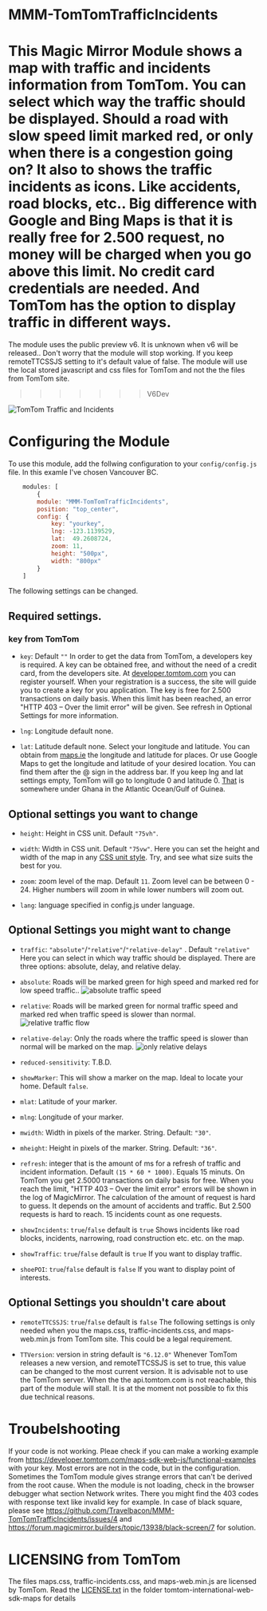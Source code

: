 
# MMM-TomTomTrafficIncidents
This Magic Mirror Module shows a map with traffic and incidents information from TomTom. You can select which way the traffic should be displayed. Should a road with slow speed limit marked red, or only when there is a congestion going on? It also to shows the traffic incidents as icons. Like accidents, road blocks, etc..
Big difference with Google and Bing Maps is that it is really free for 2.500 request, no money will be charged when you go above this limit. No credit card credentials are needed. And TomTom has the option to display traffic in different ways.
=======
The module uses the public preview v6. It is unknown when v6 will be released.. Don't worry that the module will stop working.  If you keep remoteTTCSSJS setting to it's default value of false. The module will use the local stored javascript and css files for TomTom and not the the files from TomTom site.
>>>>>>> V6Dev

![TomTom Traffic and Incidents](./TrafficRelative.png "Example")


# Configuring the Module
To use this module, add the follwing configuration to your `config/config.js` file. In this examle I've chosen Vancouver BC.
````javascript
	modules: [
		{	
		module: "MMM-TomTomTrafficIncidents",
		position: "top_center",
		config: {
			key: "yourkey",
			lng: -123.1139529,
			lat:  49.2608724,
			zoom: 11,
			height: "500px",
			width: "800px"
		}
	]
````
The following settings can be changed.

## Required settings.
### key from TomTom
- `key`: Default `""`
In order to get the data from TomTom, a developers key is required. A key can be obtained free, and without the need of a credit card, from the developers site. At [developer.tomtom.com](https://developer.tomtom.com) you can register yourself. When your registration is a success, the site will guide you to create a key for you application.
The key is free for 2.500 transactions on daily basis. When this limit has been reached, an error "HTTP 403 – Over the limit error" will be given. See refresh in Optional Settings for more information.

- `lng`: Longitude default none.
- `lat`: Latitude default none.
Select your longitude and latitude. You can obtain from [maps.ie](https://www.maps.ie/coordinates.html) the longitude and latitude for places. Or use Google Maps to get the longitude and latitude of your desired location. You can find them after the @ sign in the address bar. If you keep lng and lat settings empty, TomTom will go to longitude 0 and latitude 0. [That](https://mydrive.tomtom.com/en_us/#mode=search+viewport=0,0,5,0,-0+ver=3) is somewhere under Ghana in the Atlantic Ocean/Gulf of Guinea.

## Optional settings you want to change
- `height`: Height in CSS unit. Default `"75vh"`.
- `width`: Width in CSS unit. Default `"75vw"`.
Here you can set the height and width of the map in any [CSS unit style](https://developer.mozilla.org/en-US/docs/Learn/CSS/Building_blocks/Values_and_units). Try, and see what size suits the best for you.

- `zoom`: zoom level of the map. Default `11`.
Zoom level can be between 0 - 24. Higher numbers will zoom in while lower numbers will zoom out.

- `lang`: language specified in config.js under language.

## Optional Settings you might want to change
- `traffic`: `"absolute"`/`"relative"`/`"relative-delay"` . Default `"relative"`
Here you can select in which way traffic should be displayed. There are three options: absolute, delay, and relative delay.
- `absolute`: Roads will be marked green for high speed and marked red for low speed traffic..
![absolute traffic speed](./TrafficAbsolute.png "Absolute")
- `relative`: Roads will be marked green for normal traffic speed and marked red when traffic speed is slower than normal.
![relative traffic flow](./TrafficRelative.png "Relative")
- `relative-delay`: Only the roads where the traffic speed is slower than normal will be marked on the map.
![only relative delays](./TrafficRelativeDelay.png "Relative Delay")
- `reduced-sensitivity`: T.B.D.


- `showMarker`: This will show a marker on the map. Ideal to locate your home. Default `false`.
- `mlat`: Latitude of your marker.
- `mlng`: Longitude of your marker.
- `mwidth`: Width in pixels of the marker. String. Default: `"30"`.
- `mheight`: Height in pixels of the marker. String. Default: `"36"`.

- `refresh`: integer that is the amount of ms for a refresh of traffic and incident information. Default `(15 * 60 * 1000)`. Equals 15 minuts.
On TomTom you get 2.5000 transactions on daily basis for free. When you reach the limit, "HTTP 403 – Over the limit error" errors will be shown in the log of MagicMirror.
The calculation of the amount of request is hard to guess. It depends on the amount of accidents and traffic. But 2.500 requests is hard to reach. 15 incidents count as one requests.

- `showIncidents`:  `true`/`false` default is `true`
Shows incidents like road blocks, incidents, narrowing, road construction etc. etc. on the map.
- `showTraffic`: `true`/`false` default is `true`
If you want to display traffic.
- `shoePOI`: `true`/`false` default is `false`
If you want to display point of interests.

## Optional Settings you shouldn't care about
- `remoteTTCSSJS`: `true`/`false` default is `false`
The following settings is only needed when you the  maps.css, traffic-incidents.css, and maps-web.min.js from TomTom site. This could be a legal requirement.

- `TTVersion`: version in string default is `"6.12.0"`
Whenever TomTom releases a new version, and remoteTTCSSJS is set to true, this value can be changed to the most current version. It is advisable not to use the TomTom server. When the the api.tomtom.com is not reachable, this part of the module will stall. It is at the moment not possible to fix this due technical reasons.

# Troubelshooting
If your code is not working. Pleae check if you can make a working example from https://developer.tomtom.com/maps-sdk-web-js/functional-examples with your key. Most errors are not in the code, but in the configuration. Sometimes the TomTom module gives strange errors that can't be derived from the root cause.
When the module is not loading, check in the browser debugger what section Network writes. There you might find the 403 codes with response text like invalid key for example.
In case of black square, please see https://github.com/Travelbacon/MMM-TomTomTrafficIncidents/issues/4 and https://forum.magicmirror.builders/topic/13938/black-screen/7 for solution.

# LICENSING from TomTom
The files maps.css, traffic-incidents.css, and maps-web.min.js are licensed by TomTom. Read the [LICENSE.txt](./tomtom-international-web-sdk-maps/LICENSE.txt) in the folder tomtom-international-web-sdk-maps for details
